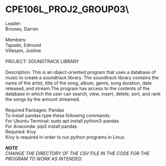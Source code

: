 # CPE106L_PROJ2_GROUP03\
Leader:\
Briones, Darren\
\
Members:\
Tapado, Edmund\
Villespin, Justine\
\
                        PROJECT: SOUNDTRACK LIBRARY\
\
Description: This is an object-oriented program that uses a database of music to create a soundtrack library. The soundtrack library contains the name of the artist, title of the song, album, genre, song duration, 
date released, and stream.The program has access to the contents of the database in which the user can search, view, insert, delete,
sort, and rank the songs by the amount streamed.\
\
Required Packages: Pandas\
To install pandas type these following commands:\
For Ubuntu Terminal: sudo apt install python3-pandas\
For Anaconda: pip3 install pandas\
Required: Kivy\
Kivy is required in order to run python programs in Linux.\
\
***NOTE***\
*CHANGE THE DIRECTORY OF THE CSV FILE IN THE CODE FOR THE PROGRAM TO WORK AS INTENDED.*
